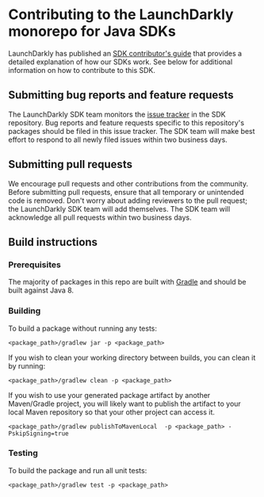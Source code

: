# Contributing to the LaunchDarkly monorepo for Java SDKs
 
LaunchDarkly has published an [SDK contributor's guide](https://docs.launchdarkly.com/sdk/concepts/contributors-guide) that provides a detailed explanation of how our SDKs work. See below for additional information on how to contribute to this SDK.
 
## Submitting bug reports and feature requests
 
The LaunchDarkly SDK team monitors the [issue tracker](https://github.com/launchdarkly/java-core/issues) in the SDK repository. Bug reports and feature requests specific to this repository's packages should be filed in this issue tracker. The SDK team will make best effort to respond to all newly filed issues within two business days.
 
## Submitting pull requests
 
We encourage pull requests and other contributions from the community. Before submitting pull requests, ensure that all temporary or unintended code is removed. Don't worry about adding reviewers to the pull request; the LaunchDarkly SDK team will add themselves. The SDK team will acknowledge all pull requests within two business days.
 
## Build instructions
 
### Prerequisites
 
The majority of packages in this repo are built with [Gradle](https://gradle.org/) and should be built against Java 8.

### Building

To build a package without running any tests:
```
<package_path>/gradlew jar -p <package_path>
```

If you wish to clean your working directory between builds, you can clean it by running:
```
<package_path>/gradlew clean -p <package_path>
```

If you wish to use your generated package artifact by another Maven/Gradle project, you will likely want to publish the artifact to your local Maven repository so that your other project can access it.
```
<package_path>/gradlew publishToMavenLocal  -p <package_path> -PskipSigning=true
```

### Testing
 
To build the package and run all unit tests:
```
<package_path>/gradlew test -p <package_path>
```

